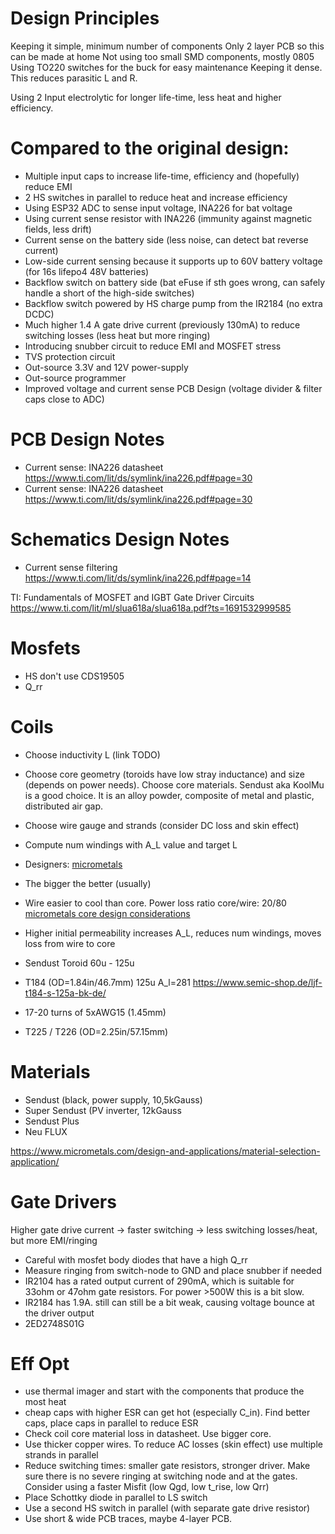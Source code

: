 
# Design Principles

Keeping it simple, minimum number of components
Only 2 layer PCB so this can be made at home
Not using too small SMD components, mostly 0805
Using TO220 switches for the buck for easy maintenance
Keeping it dense. This reduces parasitic L and R.


Using 2 Input electrolytic for longer life-time, less heat and higher efficiency.



# Compared to the original design:
- Multiple input caps to increase life-time, efficiency and (hopefully) reduce EMI
- 2 HS switches in parallel to reduce heat and increase efficiency
- Using ESP32 ADC to sense input voltage, INA226 for bat voltage
- Using current sense resistor with INA226 (immunity against magnetic fields, less drift)
- Current sense on the battery side (less noise, can detect bat reverse current)
- Low-side current sensing because it supports up to 60V battery voltage (for 16s lifepo4 48V batteries)
- Backflow switch on battery side (bat eFuse if sth goes wrong, can safely handle a short of the high-side switches)
- Backflow switch powered by HS charge pump from the IR2184 (no extra DCDC)
- Much higher 1.4 A gate drive current (previously 130mA) to reduce switching losses (less heat but more ringing)
- Introducing snubber circuit to reduce EMI and MOSFET stress
- TVS protection circuit
- Out-source 3.3V and 12V power-supply
- Out-source programmer
- Improved voltage and current sense PCB Design (voltage divider & filter caps close to ADC)



# PCB Design Notes
* Current sense: INA226 datasheet https://www.ti.com/lit/ds/symlink/ina226.pdf#page=30
* Current sense: INA226 datasheet https://www.ti.com/lit/ds/symlink/ina226.pdf#page=30

# Schematics Design Notes
* Current sense filtering https://www.ti.com/lit/ds/symlink/ina226.pdf#page=14

TI: Fundamentals of MOSFET and IGBT Gate Driver Circuits https://www.ti.com/lit/ml/slua618a/slua618a.pdf?ts=1691532999585


# Mosfets
- HS don't use CDS19505
- Q_rr


# Coils
- Choose inductivity L (link TODO)
- Choose core geometry (toroids have low stray inductance) and size (depends on power needs). Choose core materials. Sendust aka KoolMu is a good choice. It is an alloy powder, composite of metal and plastic, distributed air gap.
- Choose wire gauge and strands (consider DC loss and skin effect)
- Compute num windings with A_L value and target L
- Designers: [micrometals](https://www.micrometals.com/design-and-applications/design-tools/inductor-designer/)
- The bigger the better (usually)
- Wire easier to cool than core. Power loss ratio core/wire: 20/80 [micrometals core design considerations](https://www.micrometals.com/design-and-applications/core-design-considerations/#inductor-design-basics)
- Higher initial permeability increases A_L, reduces num windings, moves loss from wire to core

- Sendust Toroid 60u - 125u
- T184 (OD=1.84in/46.7mm) 125u A_l=281 https://www.semic-shop.de/ljf-t184-s-125a-bk-de/
- 17-20 turns of 5xAWG15 (1.45mm)
- T225 / T226 (OD=2.25in/57.15mm)

# Materials
* Sendust (black, power supply, 10,5kGauss)
* Super Sendust (PV inverter, 12kGauss
* Sendust Plus
* Neu FLUX


https://www.micrometals.com/design-and-applications/material-selection-application/



# Gate Drivers
Higher gate drive current -> faster switching -> less switching losses/heat, but more EMI/ringing
* Careful with mosfet body diodes that have a high Q_rr
* Measure ringing from switch-node to GND and place snubber if needed
* IR2104 has a rated output current of 290mA, which is suitable for 33ohm or 47ohm gate resistors. For power >500W this is a bit slow.
* IR2184 has 1.9A. still can still be a bit weak, causing voltage bounce at the driver output
* 2ED2748S01G 


# Eff Opt
* use thermal imager and start with the components that produce the most heat
* cheap caps with higher ESR can get hot (especially C_in). Find better caps, place caps in parallel to reduce ESR
* Check coil core material loss in datasheet. Use bigger core.
* Use thicker copper wires. To reduce AC losses (skin effect) use multiple strands in parallel
* Reduce switching times: smaller gate resistors, stronger driver. Make sure there is no severe ringing at switching node and at the gates. Consider using a faster Misfit (low Qgd, low t_rise, low Qrr)
* Place Schottky diode in parallel to LS switch
* Use a second HS switch in parallel (with separate gate drive resistor)
* Use short & wide PCB traces, maybe 4-layer PCB.
